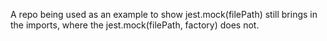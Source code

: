 A repo being used as an example to show jest.mock(filePath) still brings in the imports, where the jest.mock(filePath, factory) does not.
